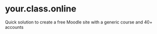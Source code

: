 # your.class.online
Quick solution to create a free Moodle site with a generic course and 40+ accounts
